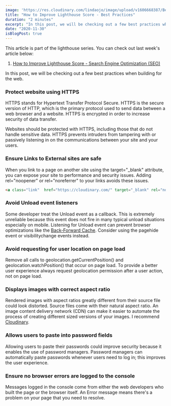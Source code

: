 ```yaml
---
image: 'https://res.cloudinary.com/lindaojo/image/upload/v1606668387/Best-Practices_jfpbck.png'
title: "How to Improve Lighthouse Score - Best Practices"
duration: "2 minutes"
excerpt: "In this post, we will be checking out a few best practices when building for the web."
date: "2020-11-30"
isBlogPost: true
---
```


This article is part of the lighthouse series. You can check out last week's article below:

<div>
    <ol class="ml-8">
        <li>
            <a class="link"  href="https://www.lindaojo.com/blog/how-to-improve-lighthouse-score-search-engine-optimization-seo/"  target="_blank" rel="noopener">
                How to Improve Lighthouse Score - Search Engine Optimization (SEO)
            </a>
        </li>
    </ol>
</div>

In this post, we will be checking out a few best practices when building for the web.

<h3>Protect website using HTTPS</h3>

HTTPS stands for Hypertext Transfer Protocol Secure. HTTPS is the secure version of HTTP, which is the primary protocol used to send data between a web browser and a website. HTTPS is encrypted in order to increase security of data transfer.

Websites should be protected with HTTPS, including those that do not handle sensitive data. HTTPS prevents intruders from tampering with or passively listening in on the communications between your site and your users.

<h3>Ensure Links to External sites are safe</h3>

When you link to a page on another site using the <span class="code-word">target="_blank"</span> attribute, you can expose your site to performance and security issues. Adding <span class="code-word">rel="noopener"</span>  or <span class="code-word">rel="noreferrer"</span> to your links avoids these issues.

```html
<a class="link"  href="https://cloudinary.com/" target="_blank" rel="noopener">
```

<h3>Avoid Unload event listeners</h3>

Some developer treat the <span class="code-word">Unload</span> event as a callback. This is extremely unreliable because this event does not fire in many typical unload situations especially on mobile. Listening for <span class="code-word">Unload</span> event  can prevent browser optimizations like the <a class="link" href="https://web.dev/bfcache/" target="_blank" rel="noopener">Back-Forward Cache</a>. Consider using the <span class="code-word">pagehide</span> event or <span class="code-word">visibilitychange</span> events instead.


<h3>Avoid requesting for user location on page load</h3>

Remove all calls to <span class="code-word">geolocation.getCurrentPosition()</span> and <span class="code-word">geolocation.watchPosition()</span> that occur on page load. To provide a better user experience always request geolocation permission after a user action, not on page load.

<h3>Displays images with correct aspect ratio</h3>

Rendered images with aspect ratios greatly different from their source file could look distorted. Source files come with their natural aspect ratio.
An image content delivery network (CDN) can make it easier to automate the process of creating different sized versions of your images. I recommend <a class="link"  href="https://cloudinary.com/"  target="_blank" rel="noopener">Cloudinary</a>.


<h3>Allows users to paste into password fields</h3>

Allowing users to paste their passwords could improve security because it enables the use of password managers. Password managers can automatically paste passwords whenever users need to log in; this improves the user experience.

<h3>Ensure no browser errors are logged to the console</h3>

Messages logged in the console come from either the web developers who built the page or the browser itself. An Error message means there's a problem on your page that you need to resolve.
